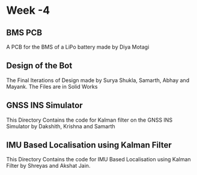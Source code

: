# Week -4

## BMS PCB
A PCB for the BMS of a LiPo battery made by Diya Motagi


## Design of the Bot
The Final Iterations of Design made by Surya Shukla, Samarth, Abhay and Mayank. The Files are in Solid Works 


## GNSS INS Simulator
This Directory Contains the code for Kalman filter on the GNSS INS Simulator by Dakshith, Krishna and Samarth

## IMU Based Localisation using Kalman Filter 

This Directory Contains the code for IMU Based Localisation using Kalman Filter by Shreyas and Akshat Jain.